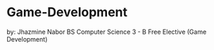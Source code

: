Game-Development
================
by: Jhazmine Nabor
    BS Computer Science 3 - B
    Free Elective (Game Development)
